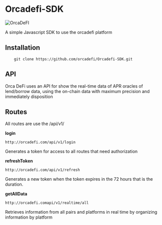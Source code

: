# Orcadefi-SDK
![OrcaDeFI](https://orcadefi.github.io/assets/images/bg-orca-61c0accc9bc1e442c046cf0707d3e7b9.png)

A simple Javascript SDK to use the orcadefi platform

## Installation
```
    git clone https://github.com/orcadefi/Orcadefi-SDK.git
```

## API

Orca DeFi uses an API for show the real-time data of APR oracles of lend/borrow data, using the on-chain data with maximum precision and immediately disposition


## Routes

All routes are use the /api/v1/

**login**
```
http://orcadefi.com/api/v1/login
```
Generates a token for access to all routes that need authorization

**refreshToken**
```
http://orcadefi.com/api/v1/refresh
```
Generates a new token when the token expires in the 72 hours that is the duration.

**getAllData**
```
http://orcadefi.comapi/v1/realtime/all
```
Retrieves information from all pairs and platforms in real time by organizing information by platform

